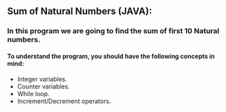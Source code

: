 ## Sum of Natural Numbers (JAVA):
### In this program we are going to find the sum of first 10 Natural numbers.

#### To understand the program, you should have the following concepts in mind:
- Integer variables.
- Counter variables.
- While loop.
- Increment/Decrement operators.
